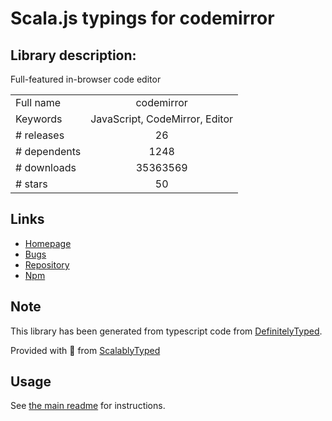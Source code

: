 
# Scala.js typings for codemirror


## Library description:
Full-featured in-browser code editor

|                    |                 |
| ------------------ | :-------------: |
| Full name          | codemirror |
| Keywords           | JavaScript, CodeMirror, Editor |
| # releases         | 26 |
| # dependents       | 1248 |
| # downloads        | 35363569 |
| # stars            | 50 |

## Links
- [Homepage](https://codemirror.net)
- [Bugs](http://github.com/codemirror/CodeMirror/issues)
- [Repository](https://github.com/codemirror/CodeMirror)
- [Npm](https://www.npmjs.com/package/codemirror)
    


## Note
This library has been generated from typescript code from [DefinitelyTyped](https://definitelytyped.org).

Provided with :purple_heart: from [ScalablyTyped](https://github.com/oyvindberg/ScalablyTyped)

## Usage
See [the main readme](../../readme.md) for instructions.


